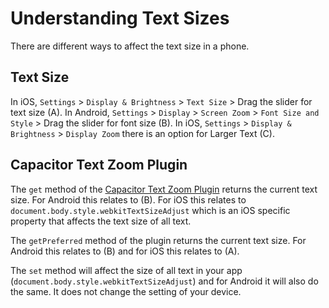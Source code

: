 # Understanding Text Sizes

There are different ways to affect the text size in a phone.

## Text Size

In iOS, `Settings` > `Display & Brightness` > `Text Size` > Drag the slider for text size (A).
In Android, `Settings` > `Display` > `Screen Zoom` > `Font Size and Style` > Drag the slider for font size (B).
In iOS, `Settings` > `Display & Brightness` > `Display Zoom` there is an option for Larger Text (C).

## Capacitor Text Zoom Plugin

The `get` method of the [Capacitor Text Zoom Plugin](https://capacitorjs.com/docs/apis/text-zoom#get) returns the current text size. For Android this relates to (B). For iOS this relates to `document.body.style.webkitTextSizeAdjust` which is an iOS specific property that affects the text size of all text.

The `getPreferred` method of the plugin returns the current text size. For Android this relates to (B) and for iOS this relates to (A).

The `set` method will affect the size of all text in your app (`document.body.style.webkitTextSizeAdjust`) and for Android it will also do the same. It does not change the setting of your device.
